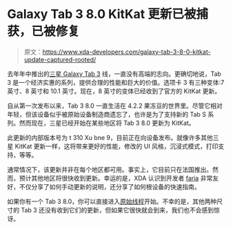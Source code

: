 # Galaxy Tab 3 8.0 KitKat 更新已被捕获，已被修复

> 原文：<https://www.xda-developers.com/galaxy-tab-3-8-0-kitkat-update-captured-rooted/>

去年年中推出的[三星 Galaxy Tab 3](http://forum.xda-developers.com/galaxy-tab-3) 线，一直没有高端的志向。更确切地说，Tab 3 是一个经济实惠的系列，提供合理的性能和巨大的价值。选项卡 3 有三种变体:7 英寸、8 英寸和 10.1 英寸。现在，8 英寸的变体已经收到了官方的 KitKat 更新。

自从第一次发布以来，Tab 3 8.0 一直生活在 4.2.2 果冻豆的世界里。尽管它相对年轻，但该设备似乎被原始设备制造商遗忘了，也许是为了支持新的 Tab S 系列。然而现在，三星已经开始在某些地区将 Tab 3 8.0 更新为 KitKat。

此更新的内部版本号为 t 310 Xu bne 9，目前正在向设备发布。就像许多其他三星 KitKat 更新一样，这将带来更好的性能，修改的 UI 风格，沉浸式模式，打印支持，等等。

通常情况下，该更新并非在每个地区都可用。事实上，它目前只在法国推出。然而，预计其他地区将很快收到更新。幸运的是，XDA 认识到开发者 [faria](http://forum.xda-developers.com/member.php?u=283695) 非常友好，不仅分享了如何手动更新的说明，还分享了如何根设备的快速指南。

如果你有一个 Tab 3 8.0，你可以直接进入[原始线程](http://forum.xda-developers.com/showthread.php?t=2788770)开始。不幸的是，其他两种尺寸的 Tab 3 还没有收到它们的更新，但如果它很快就会到来，我们也不会感到惊讶。